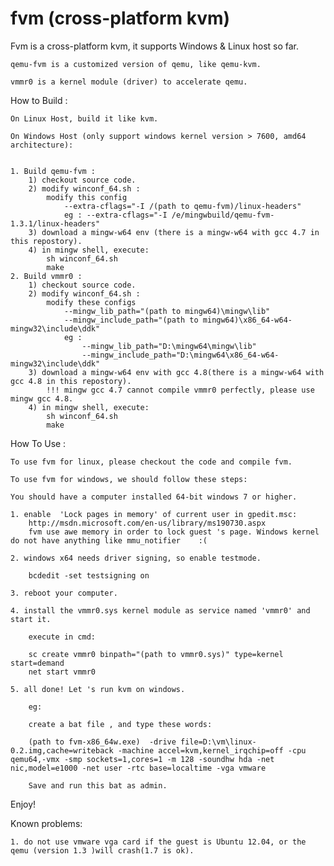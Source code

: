 fvm (cross-platform kvm)
===

Fvm is a cross-platform kvm, it supports Windows & Linux host so far.

	qemu-fvm is a customized version of qemu, like qemu-kvm.
	
	vmmr0 is a kernel module (driver) to accelerate qemu.

How to Build :

	On Linux Host, build it like kvm.
	
	On Windows Host (only support windows kernel version > 7600, amd64 architecture):
	
	
	1. Build qemu-fvm :
		1) checkout source code.
		2) modify winconf_64.sh :
			modify this config
				--extra-cflags="-I /(path to qemu-fvm)/linux-headers"
				eg : --extra-cflags="-I /e/mingwbuild/qemu-fvm-1.3.1/linux-headers"
		3) download a mingw-w64 env (there is a mingw-w64 with gcc 4.7 in this repostory).
		4) in mingw shell, execute:
			sh winconf_64.sh
			make
	2. Build vmmr0 :
		1) checkout source code.
		2) modify winconf_64.sh :
			modify these configs
				--mingw_lib_path="(path to mingw64)\mingw\lib" 
				--mingw_include_path="(path to mingw64)\x86_64-w64-mingw32\include\ddk"
				eg : 
					--mingw_lib_path="D:\mingw64\mingw\lib" 
					--mingw_include_path="D:\mingw64\x86_64-w64-mingw32\include\ddk"
		3) download a mingw-w64 env with gcc 4.8(there is a mingw-w64 with gcc 4.8 in this repostory).
			!!! mingw gcc 4.7 cannot compile vmmr0 perfectly, please use mingw gcc 4.8.
		4) in mingw shell, execute:
			sh winconf_64.sh
			make


How To Use :

	To use fvm for linux, please checkout the code and compile fvm.
	
	To use fvm for windows, we should follow these steps:
	
	You should have a computer installed 64-bit windows 7 or higher.
	
	1. enable  'Lock pages in memory' of current user in gpedit.msc:
		http://msdn.microsoft.com/en-us/library/ms190730.aspx
		fvm use awe memory in order to lock guest 's page. Windows kernel do not have anything like mmu_notifier    :(     
	
	2. windows x64 needs driver signing, so enable testmode.
	
		bcdedit -set testsigning on
	
	3. reboot your computer.
	
	4. install the vmmr0.sys kernel module as service named 'vmmr0' and start it.
	
		execute in cmd:
	
		sc create vmmr0 binpath="(path to vmmr0.sys)" type=kernel start=demand
		net start vmmr0
	
	5. all done! Let 's run kvm on windows.
		
		eg:
		
		create a bat file , and type these words:
		
		(path to fvm-x86_64w.exe)  -drive file=D:\vm\linux-0.2.img,cache=writeback -machine accel=kvm,kernel_irqchip=off -cpu qemu64,-vmx -smp sockets=1,cores=1 -m 128 -soundhw hda -net nic,model=e1000 -net user -rtc base=localtime -vga vmware
		
		Save and run this bat as admin.

Enjoy!

Known problems:
	
	1. do not use vmware vga card if the guest is Ubuntu 12.04, or the qemu (version 1.3 )will crash(1.7 is ok).
	

